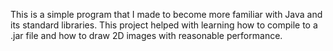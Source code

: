 This is a simple program that I made to become more familiar with Java and
its standard libraries. This project helped with learning how to compile to
a .jar file and how to draw 2D images with reasonable performance.
